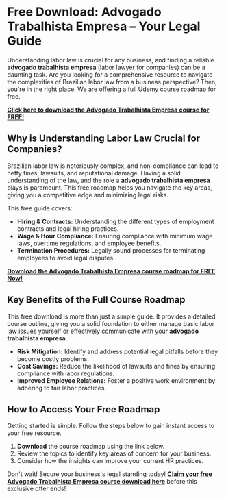 # Free Download: Advogado Trabalhista Empresa – Your Legal Guide

Understanding labor law is crucial for any business, and finding a reliable **advogado trabalhista empresa** (labor lawyer for companies) can be a daunting task. Are you looking for a comprehensive resource to navigate the complexities of Brazilian labor law from a business perspective? Then, you're in the right place. We are offering a full Udemy course roadmap for free.

[**Click here to download the Advogado Trabalhista Empresa course for FREE!**](https://udemywork.com/advogado-trabalhista-empresa)

## Why is Understanding Labor Law Crucial for Companies?

Brazilian labor law is notoriously complex, and non-compliance can lead to hefty fines, lawsuits, and reputational damage. Having a solid understanding of the law, and the role a **advogado trabalhista empresa** plays is paramount. This free roadmap helps you navigate the key areas, giving you a competitive edge and minimizing legal risks.

This free guide covers:
*   **Hiring & Contracts:** Understanding the different types of employment contracts and legal hiring practices.
*   **Wage & Hour Compliance:** Ensuring compliance with minimum wage laws, overtime regulations, and employee benefits.
*   **Termination Procedures:** Legally sound processes for terminating employees to avoid legal disputes.

[**Download the Advogado Trabalhista Empresa course roadmap for FREE Now!**](https://udemywork.com/advogado-trabalhista-empresa)

## Key Benefits of the Full Course Roadmap

This free download is more than just a simple guide. It provides a detailed course outline, giving you a solid foundation to either manage basic labor law issues yourself or effectively communicate with your **advogado trabalhista empresa**.

*   **Risk Mitigation:** Identify and address potential legal pitfalls before they become costly problems.
*   **Cost Savings:** Reduce the likelihood of lawsuits and fines by ensuring compliance with labor regulations.
*   **Improved Employee Relations:** Foster a positive work environment by adhering to fair labor practices.

## How to Access Your Free Roadmap

Getting started is simple. Follow the steps below to gain instant access to your free resource.

1.  **Download** the course roadmap using the link below.
2.  Review the topics to identify key areas of concern for your business.
3.  Consider how the insights can improve your current HR practices.

Don't wait! Secure your business's legal standing today! **[Claim your free Advogado Trabalhista Empresa course download here](https://udemywork.com/advogado-trabalhista-empresa)** before this exclusive offer ends!
